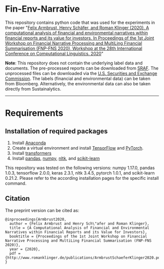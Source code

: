 # Fin-Env-Narrative
This repository contains python code that was used for the experiments in the paper "[Felix Armbrust, Henry Schäfer, and Roman Klinger (2020). A computational analysis of financial and environmental narratives within financial reports and its value for investors. In Proceedings of the 1st Joint Workshop on Financial Narrative Processing and MultiLing Financial Summarisation (FNP-FNS 2020), Workshop at the 28th International Conference on Computational Linguistics. 2020](http://www.romanklinger.de/publications/ArmbrustSchaeferKlinger2020.pdf)"

**Note**: This repository does not contain the underlying label data and documents. The pre-processed reports can be downloaded from [SRAF](https://sraf.nd.edu/data/stage-one-10-x-parse-data/). The unprocessed files can be downloaded via the [U.S. Securities and Exchange Commission](https://www.sec.gov/Archives/edgar/Feed/). The labels (financial and environmental data) can be taken from Bloomberg. Alternatively, the environmental data can also be taken directly from Sustainalytics.

---


# Requirements
## Installation of required packages

1. Install [Anaconda](https://docs.anaconda.com/anaconda/install/)
2. Create a virtual environment and install [TensorFlow](https://www.tensorflow.org/install/pip#tensorflow-2.0-rc-is-available) and [PyTorch](https://pytorch.org/get-started/locally/#start-locally).
3. Install [transformers](https://github.com/huggingface/transformers)
4. Install [pandas](https://pandas.pydata.org/docs/getting_started/install.html), [numpy](https://numpy.org/install/), [nltk](https://www.nltk.org/install.html), and [scikit-learn](https://scikit-learn.org/stable/install.html)

This repository was tested on the following versions: numpy 1.17.0, pandas 1.0.3, tensorflow 2.0.0, keras 2.3.1, nltk 3.4.5, pytorch 1.0.1, and scikit-learn 0.21.2.
Please refer to the according installation pages for the specific install command.


## Citation

The preprint version can be cited as:

```
@inproceedings{Armbrust2020,
  author = {Felix Armbrust and Henry Sch\"afer and Roman Klinger},
  title = {A Computational Analysis of Financial and Environmental Narratives within Financial Reports and its Value for Investors},
  booktitle = {Proceedings of the 1st Joint Workshop on Financial Narrative Processing and MultiLing Financial Summarisation (FNP-FNS 2020)},
  year = {2020},
  pdf =
{http://www.romanklinger.de/publications/ArmbrustSchaeferKlinger2020.pdf}
}
```
